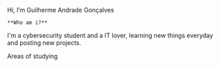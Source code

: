  Hi, I’m Guilherme Andrade Gonçalves 
	
 	**Who am i?**
 
I'm a cybersecurity student and a IT lover, learning new things everyday and posting new projects.

Areas of studying 
